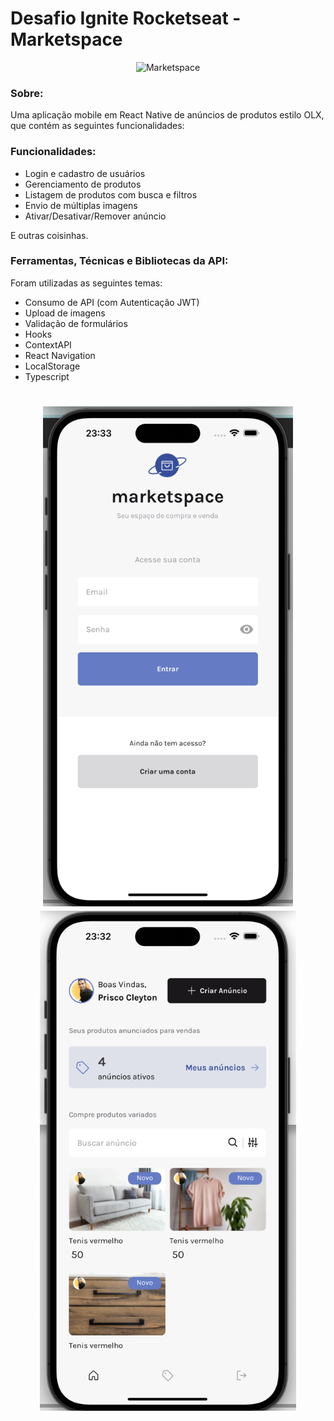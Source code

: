 # Desafio Ignite Rocketseat -  Marketspace 

<div align="center">
  <img alt="Marketspace" height="800" title="" 
  src="https://dms.licdn.com/playlist/C4D05AQGgfC_GnnEVqw/mp4-720p-30fp-crf28/0/1675912865201?e=1677088800&v=beta&t=zT11Zjh_Pu1AAHzIah7qbrfT64jJPWSTe40hksUys7M" />

</div>

### Sobre:
Uma aplicação mobile em React Native de anúncios de produtos estilo OLX, que contém as seguintes funcionalidades:

### Funcionalidades:
- Login e cadastro de usuários
- Gerenciamento de produtos
- Listagem de produtos com busca e filtros
- Envio de múltiplas imagens
- Ativar/Desativar/Remover anúncio

E outras coisinhas.

### Ferramentas, Técnicas e Bibliotecas da API:
Foram utilizadas as seguintes temas:

- Consumo de API (com Autenticação JWT)
- Upload de imagens
- Validação de formulários
- Hooks
- ContextAPI
- React Navigation
- LocalStorage
- Typescript

</h1>
<h1 align="center">
  <img alt="Marketspace" height="800" title="" src="./github/home.png" />
  <img alt="Marketspace" height="800" title="" src="./github/login.png" />
</h1>
